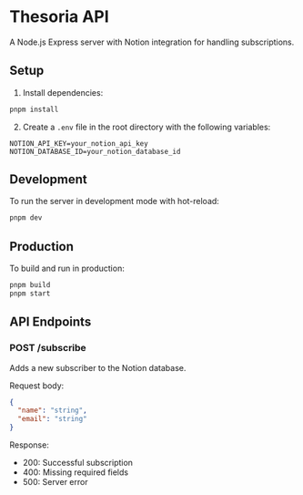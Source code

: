# Thesoria API

A Node.js Express server with Notion integration for handling subscriptions.

## Setup

1. Install dependencies:
```bash
pnpm install
```

2. Create a `.env` file in the root directory with the following variables:
```
NOTION_API_KEY=your_notion_api_key
NOTION_DATABASE_ID=your_notion_database_id
```

## Development

To run the server in development mode with hot-reload:
```bash
pnpm dev
```

## Production

To build and run in production:
```bash
pnpm build
pnpm start
```

## API Endpoints

### POST /subscribe
Adds a new subscriber to the Notion database.

Request body:
```json
{
  "name": "string",
  "email": "string"
}
```

Response:
- 200: Successful subscription
- 400: Missing required fields
- 500: Server error 